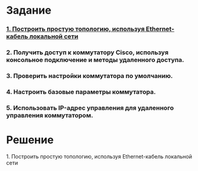 # Задание
### [1. Построить простую топологию, используя Ethernet-кабель локальной сети](#first)
### 2. Получить доступ к коммутатору Cisco, используя консольное подключение и методы удаленного доступа.
### 3. Проверить настройки коммутатора по умолчанию.
### 4. Настроить базовые параметры коммутатора.
### 5. Использовать IP-адрес управления для удаленного управления коммутатором.
# Решение
<a name="first"> 1. Построить простую топологию, используя Ethernet-кабель локальной сети</a>
